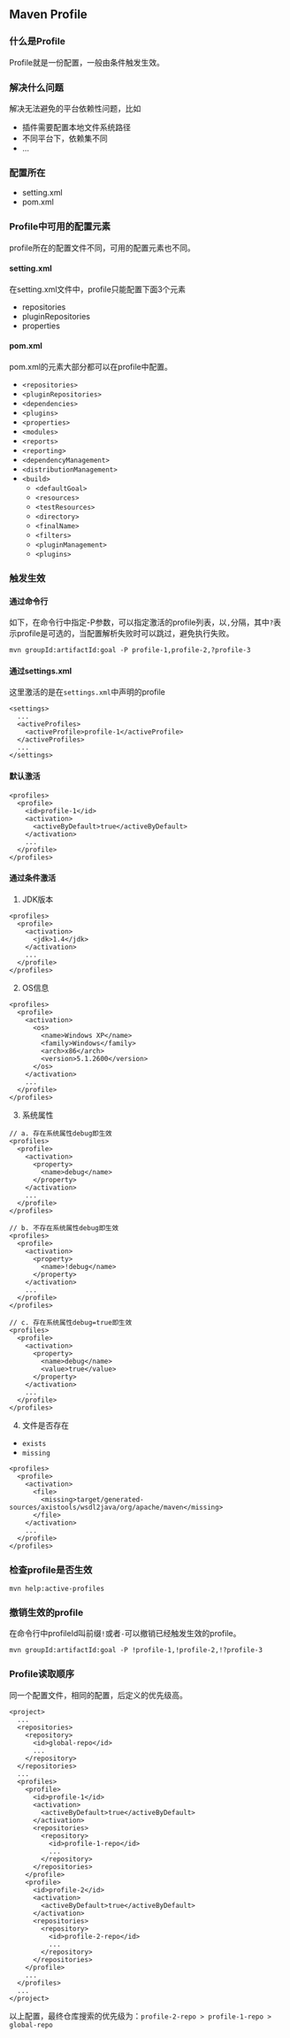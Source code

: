 ## Maven Profile
### 什么是Profile
Profile就是一份配置，一般由条件触发生效。

### 解决什么问题
解决无法避免的平台依赖性问题，比如
- 插件需要配置本地文件系统路径
- 不同平台下，依赖集不同
- ...

### 配置所在
- setting.xml
- pom.xml

### Profile中可用的配置元素
profile所在的配置文件不同，可用的配置元素也不同。
#### setting.xml
在setting.xml文件中，profile只能配置下面3个元素
- repositories
- pluginRepositories
- properties

#### pom.xml
pom.xml的元素大部分都可以在profile中配置。
-   `<repositories>`
-   `<pluginRepositories>`
-   `<dependencies>`
-   `<plugins>`
-   `<properties>`
-   `<modules>`
-   `<reports>`
-   `<reporting>`
-   `<dependencyManagement>`
-   `<distributionManagement>`
-   `<build>`
    -   `<defaultGoal>`
    -   `<resources>`
    -   `<testResources>`
    -   `<directory>`
    -   `<finalName>`
    -   `<filters>`
    -   `<pluginManagement>`
    -   `<plugins>`
    
### 触发生效
#### 通过命令行
如下，在命令行中指定-P参数，可以指定激活的profile列表，以`,`分隔，其中`?`表示profile是可选的，当配置解析失败时可以跳过，避免执行失败。
```
mvn groupId:artifactId:goal -P profile-1,profile-2,?profile-3
```

#### 通过settings.xml
这里激活的是在`settings.xml`中声明的profile
```
<settings>
  ...
  <activeProfiles>
    <activeProfile>profile-1</activeProfile>
  </activeProfiles>
  ...
</settings>
```

#### 默认激活
```
<profiles>
  <profile>
    <id>profile-1</id>
    <activation>
      <activeByDefault>true</activeByDefault>
    </activation>
    ...
  </profile>
</profiles>
```

#### 通过条件激活
1. JDK版本
```
<profiles>
  <profile>
    <activation>
      <jdk>1.4</jdk>
    </activation>
    ...
  </profile>
</profiles>
```
2. OS信息
```
<profiles>
  <profile>
    <activation>
      <os>
        <name>Windows XP</name>
        <family>Windows</family>
        <arch>x86</arch>
        <version>5.1.2600</version>
      </os>
    </activation>
    ...
  </profile>
</profiles>
```
3. 系统属性
```
// a. 存在系统属性debug即生效
<profiles>
  <profile>
    <activation>
      <property>
        <name>debug</name>
      </property>
    </activation>
    ...
  </profile>
</profiles>

// b. 不存在系统属性debug即生效
<profiles>
  <profile>
    <activation>
      <property>
        <name>!debug</name>
      </property>
    </activation>
    ...
  </profile>
</profiles>

// c. 存在系统属性debug=true即生效
<profiles>
  <profile>
    <activation>
      <property>
        <name>debug</name>
        <value>true</value>
      </property>
    </activation>
    ...
  </profile>
</profiles>
```
4. 文件是否存在
- `exists`
- `missing`
```
<profiles>
  <profile>
    <activation>
      <file>
        <missing>target/generated-sources/axistools/wsdl2java/org/apache/maven</missing>
      </file>
    </activation>
    ...
  </profile>
</profiles>
```

### 检查profile是否生效
```
mvn help:active-profiles
```
### 撤销生效的profile
在命令行中profileId叫前缀`!`或者`-`可以撤销已经触发生效的profile。
```
mvn groupId:artifactId:goal -P !profile-1,!profile-2,!?profile-3
```

### Profile读取顺序
同一个配置文件，相同的配置，后定义的优先级高。
```
<project>
  ...
  <repositories>
    <repository>
      <id>global-repo</id>
      ...
    </repository>
  </repositories>
  ...
  <profiles>
    <profile>
      <id>profile-1</id>
      <activation>
        <activeByDefault>true</activeByDefault>
      </activation>
      <repositories>
        <repository>
          <id>profile-1-repo</id>
          ...
        </repository>
      </repositories>
    </profile>
    <profile>
      <id>profile-2</id>
      <activation>
        <activeByDefault>true</activeByDefault>
      </activation>
      <repositories>
        <repository>
          <id>profile-2-repo</id>
          ...
        </repository>
      </repositories>
    </profile>
    ...
  </profiles>
  ...
</project>
```
以上配置，最终仓库搜索的优先级为：`profile-2-repo > profile-1-repo > global-repo`
